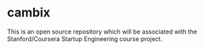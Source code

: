 cambix
======

This is an open source repository which will be associated with the Stanford/Coursera Startup Engineering course project.
